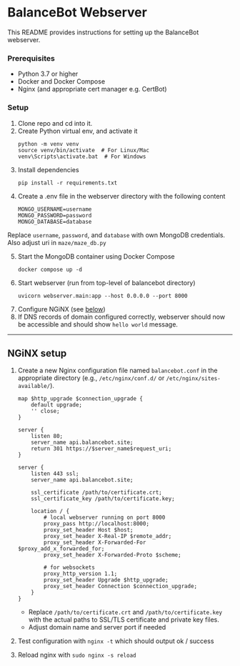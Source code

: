 # BalanceBot Webserver

This README provides instructions for setting up the BalanceBot webserver.

### Prerequisites
- Python 3.7 or higher
- Docker and Docker Compose
- Nginx (and appropriate cert manager e.g. CertBot)

### Setup

1. Clone repo and cd into it.
2. Create Python virtual env, and activate it 
    ```  
    python -m venv venv
    source venv/bin/activate  # For Linux/Mac
    venv\Scripts\activate.bat  # For Windows
    ```
3. Install dependencies 
    ```
    pip install -r requirements.txt
    ```
4. Create a .env file in the webserver directory with the following content
    ```
    MONGO_USERNAME=username
    MONGO_PASSWORD=password
    MONGO_DATABASE=database
    ```
  Replace `username`, `password`, and `database` with own MongoDB credentials. Also adjust uri in `maze/maze_db.py`

5. Start the MongoDB container using Docker Compose
    ```
    docker compose up -d
    ```
6. Start webserver (run from top-level of balancebot directory)
    ```
    uvicorn webserver.main:app --host 0.0.0.0 --port 8000
    ```
7. Configure NGiNX (see [below](#nginx-setup)) 
8. If DNS records of domain configured correctly, webserver should now be accessible and should show `hello world` message.

---

## NGiNX setup

1. Create a new Nginx configuration file named `balancebot.conf` in the appropriate directory (e.g., `/etc/nginx/conf.d/` or `/etc/nginx/sites-available/`).

    ```nginx
    map $http_upgrade $connection_upgrade {
        default upgrade;
        '' close;
    }

    server {
        listen 80;
        server_name api.balancebot.site;
        return 301 https://$server_name$request_uri;
    }

    server {
        listen 443 ssl;
        server_name api.balancebot.site;

        ssl_certificate /path/to/certificate.crt;
        ssl_certificate_key /path/to/certificate.key;

        location / {
            # local webserver running on port 8000
            proxy_pass http://localhost:8000;
            proxy_set_header Host $host;
            proxy_set_header X-Real-IP $remote_addr;
            proxy_set_header X-Forwarded-For $proxy_add_x_forwarded_for;
            proxy_set_header X-Forwarded-Proto $scheme;

            # for websockets
            proxy_http_version 1.1;
            proxy_set_header Upgrade $http_upgrade;
            proxy_set_header Connection $connection_upgrade;
        }
    }
    ```
    - Replace `/path/to/certificate.crt` and `/path/to/certificate.key` with the actual paths to SSL/TLS certificate and private key files.
    - Adjust domain name and server port if needed

2. Test configuration with `nginx -t` which should output ok / success
3. Reload nginx with `sudo nginx -s reload`


